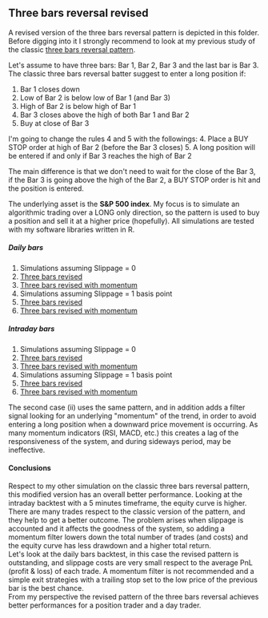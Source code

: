 ## Three bars reversal revised
A revised version of the three bars reversal pattern is depicted in this folder.
Before digging into it I strongly recommend to look at my previous study of the classic [three bars reversal pattern](http://nalon99.github.io/publications/three_bars/).

Let's assume to have three bars: Bar 1, Bar 2, Bar 3 and the last bar is Bar 3.
The classic three bars reversal batter suggest to enter a long position if:
1. Bar 1 closes down
2. Low of Bar 2 is below low of Bar 1 (and Bar 3)
3. High of Bar 2 is below high of Bar 1
4. Bar 3 closes above the high of both Bar 1 and Bar 2
5. Buy at close of Bar 3
 
I'm going to change the rules 4 and 5 with the followings:
4. Place a BUY STOP order at high of Bar 2 (before the Bar 3 closes)
5. A long position will be entered if and only if Bar 3 reaches the high of Bar 2
 
The main difference is that we don't need to wait for the close of the Bar 3, if the Bar 3 is going above the high of the Bar 2, a BUY STOP order is hit and the position is entered.

The underlying asset is the **S&P 500 index**. My focus is to simulate an algorithmic trading over a LONG only direction, so the pattern is used to buy a position and sell it at a higher price (hopefully). All simulations are tested with my software libraries written in R.

##### Daily bars
1. Simulations assuming Slippage = 0
  1. [Three bars revised](https://nalon99.github.io/publications/three_bars_revised/setup_3bars_revised_no_slippage.html)
  2. [Three bars revised with momentum](https://nalon99.github.io/publications/three_bars_revised/setup_3bars_revised_enhanced_no_slippage.html)
2. Simulations assuming Slippage = 1 basis point
  1. [Three bars revised](https://nalon99.github.io/publications/three_bars_revised/setup_3bars_revised_slippage.html)
  2. [Three bars revised with momentum](https://nalon99.github.io/publications/three_bars_revised/setup_3bars_revised_enhanced_slippage.html)

##### Intraday bars
1. Simulations assuming Slippage = 0
  1. [Three bars revised](https://nalon99.github.io/publications/three_bars_revised/setup_3bars_revised_5_no_slippage.html)
  2. [Three bars revised with momentum](https://nalon99.github.io/publications/three_bars_revised/setup_3bars_revised_5_enhanced_no_slippage.html)
2. Simulations assuming Slippage = 1 basis point
  1. [Three bars revised](https://nalon99.github.io/publications/three_bars_revised/setup_3bars_revised_5_slippage.html)
  2. [Three bars revised with momentum](https://nalon99.github.io/publications/three_bars_revised/setup_3bars_revised_5_enhanced_slippage.html)


The second case (ii) uses the same pattern, and in addition adds a filter signal looking for an underlying "momentum" of the trend, in order to avoid entering a long position when a downward price movement is occurring.
As many momentum indicators (RSI, MACD, etc.) this creates a lag of the responsiveness of the system, and during sideways period, may be ineffective.

#### Conclusions
Respect to my other simulation on the classic three bars reversal pattern, this modified version has an overall better performance. Looking at the intraday backtest with a 5 minutes timeframe, the equity curve is higher. There are many trades respect to the classic version of the pattern, and they help to get a better outcome.
The problem arises when slippage is accounted and it affects the goodness of the system, so adding a momentum filter lowers down the total number of trades (and costs) and the equity curve has less drawdown and a higher total return.  
Let's look at the daily bars backtest, in this case the revised pattern is outstanding, and slippage costs are very small respect to the average PnL (profit & loss) of each trade. A momentum filter is not recommended and a simple exit strategies with a trailing stop set to the low price of the previous bar is the best chance.  
From my perspective the revised pattern of the three bars reversal achieves better performances for a position trader and a day trader.  
